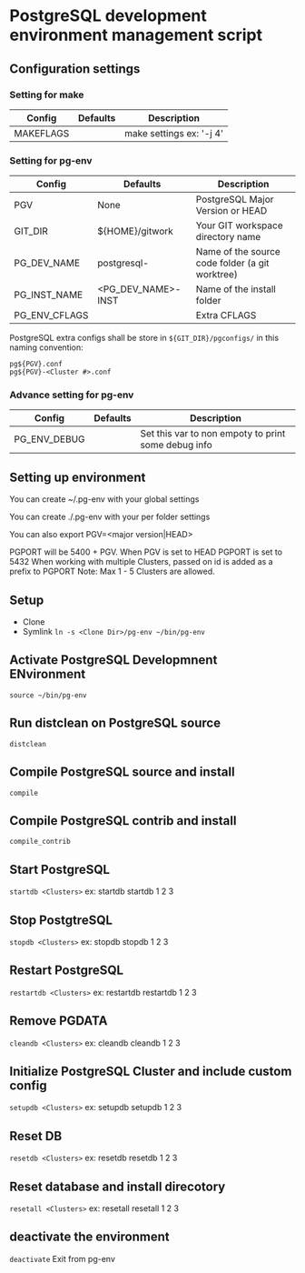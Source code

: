 # PostgreSQL development environment management script

## Configuration settings

### Setting for make

| Config | Defaults | Description |
| --- | --- | --- |
| MAKEFLAGS | | make settings ex: '-j 4'|

### Setting for pg-env 

| Config | Defaults | Description |
| --- | --- | --- |
| PGV | None | PostgreSQL Major Version or HEAD |
| GIT_DIR | ${HOME}/gitwork | Your GIT workspace directory name |
| PG_DEV_NAME | postgresql-<PGV> | Name of the source code folder (a git worktree) |
| PG_INST_NAME | <PG_DEV_NAME>-INST | Name of the install folder |
| PG_ENV_CFLAGS | | Extra CFLAGS |

PostgreSQL extra configs shall be store in `${GIT_DIR}/pgconfigs/` in this naming convention:
```
pg${PGV}.conf
pg${PGV}-<Cluster #>.conf
```

### Advance setting for pg-env 

| Config | Defaults | Description |
| --- | --- | --- |
| PG_ENV_DEBUG | | Set this var to non empoty to print some debug info |

## Setting up environment

You can create ~/.pg-env with your global settings

You can create ./.pg-env with your per folder settings

You can also export PGV=<major version|HEAD>

PGPORT will be 5400 + PGV. When PGV is set to HEAD PGPORT is set to 5432
When working with multiple Clusters, passed on id is added as a prefix to PGPORT
Note: Max 1 - 5 Clusters are allowed.

## Setup

- Clone
- Symlink `ln -s <Clone Dir>/pg-env ~/bin/pg-env`

## Activate PostgreSQL Developmnent ENvironment
`source ~/bin/pg-env`

## Run distclean on PostgreSQL source
`distclean`

## Compile PostgreSQL source and install
`compile`

## Compile PostgreSQL contrib and install
`compile_contrib`

## Start PostgreSQL
`startdb <Clusters>`
ex:
  startdb
  startdb 1 2 3

## Stop PostgtreSQL
`stopdb <Clusters>`
ex:
  stopdb
  stopdb 1 2 3

## Restart PostgreSQL
`restartdb <Clusters>`
ex:
  restartdb
  restartdb 1 2 3

## Remove PGDATA
`cleandb <Clusters>`
ex:
  cleandb
  cleandb 1 2 3

## Initialize PostgreSQL Cluster and include custom config
`setupdb <Clusters>`
ex:
  setupdb
  setupdb 1 2 3

## Reset DB
`resetdb <Clusters>`
ex:
  resetdb
  resetdb 1 2 3

## Reset database and install direcotory
`resetall <Clusters>`
ex:
  resetall
  resetall 1 2 3

## deactivate the environment
`deactivate`
Exit from pg-env


